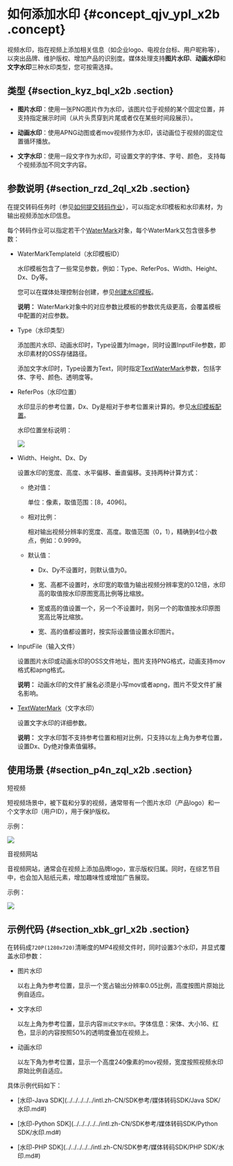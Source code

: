 # 如何添加水印 {#concept_qjv_ypl_x2b .concept}

视频水印，指在视频上添加相关信息（如企业logo、电视台台标、用户昵称等），以突出品牌、维护版权、增加产品的识别度。媒体处理支持**图片水印**、**动画水印**和**文字水印**三种水印类型，您可按需选择。

## 类型 {#section_kyz_bql_x2b .section}

-   **图片水印**：使用一张PNG图片作为水印，该图片位于视频的某个固定位置，并支持指定展示时间（从片头贯穿到片尾或者仅在某些时间段展示）。

-   **动画水印**：使用APNG动图或者mov视频作为水印，该动画位于视频的固定位置循环播放。

-   **文字水印**：使用一段文字作为水印，可设置文字的字体、字号、颜色， 支持每个视频添加不同文字内容。


## 参数说明 {#section_rzd_2ql_x2b .section}

在提交转码任务时（参见[如何提交转码作业](intl.zh-CN/最佳实践/转码/如何进行简单转码.md#)），可以指定水印模板和水印素材，为输出视频添加水印信息。

每个转码作业可以指定若干个[WaterMark](../../../../../intl.zh-CN/API参考/附录/参数详情.md#)对象，每个WaterMark又包含很多参数：

-   WaterMarkTemplateId（水印模板ID）

    水印模板包含了一些常见参数，例如：Type、ReferPos、Width、Height、Dx、Dy等。

    您可以在媒体处理控制台创建，参见[创建水印模板](../../../../../intl.zh-CN/用户指南/全局设置.md#)。

    **说明：** WaterMark对象中的对应参数比模板的参数优先级更高，会覆盖模板中配置的对应参数。

-   Type（水印类型）

    添加图片水印、动画水印时，Type设置为Image，同时设置InputFile参数，即水印素材的OSS存储路径。

    添加文字水印时，Type设置为Text，同时指定[TextWaterMark](../../../../../intl.zh-CN/API参考/附录/参数详情.md#)参数，包括字体、字号、颜色、透明度等。

-   ReferPos（水印位置）

    水印显示的参考位置，Dx、Dy是相对于参考位置来计算的。参见[水印模板配置](../../../../../intl.zh-CN/API参考/附录/参数详情.md#)。

    水印位置坐标说明：

    ![](http://static-aliyun-doc.oss-cn-hangzhou.aliyuncs.com/assets/img/18600/155488152210135_zh-CN.png)

-   Width、Height、Dx、Dy

    设置水印的宽度、高度、水平偏移、垂直偏移。支持两种计算方式：

    -   绝对值：

        单位：像素，取值范围：\[8，4096\]。

    -   相对比例：

        相对输出视频分辨率的宽度、高度。取值范围（0，1），精确到4位小数点，例如：0.9999。

    -   默认值：

        -   Dx、Dy不设置时，则默认值为0。

        -   宽、高都不设置时，水印宽的取值为输出视频分辨率宽的0.12倍，水印高的取值按水印原图宽高比例等比缩放。

        -   宽或高的值设置一个，另一个不设置时，则另一个的取值按水印原图宽高比等比缩放。

        -   宽、高的值都设置时，按实际设置值设置水印图片。

-   InputFile（输入文件）

    设置图片水印或动画水印的OSS文件地址，图片支持PNG格式，动画支持mov格式和apng格式。

    **说明：** 动画水印的文件扩展名必须是小写mov或者apng，图片不受文件扩展名影响。

-   [TextWaterMark](../../../../../intl.zh-CN/API参考/附录/参数详情.md#)（文字水印）

    设置文字水印的详细参数。

    **说明：** 文字水印暂不支持参考位置和相对比例，只支持以左上角为参考位置，设置Dx、Dy绝对像素值偏移。


## 使用场景 {#section_p4n_zql_x2b .section}

短视频

短视频场景中，被下载和分享的视频，通常带有一个图片水印（产品logo）和一个文字水印（用户ID），用于保护版权。

示例：

![](http://static-aliyun-doc.oss-cn-hangzhou.aliyuncs.com/assets/img/18600/155488152210136_zh-CN.png)

音视频网站

音视频网站，通常会在视频上添加品牌logo，宣示版权归属。同时，在综艺节目中，也会加入贴纸元素，增加趣味性或增加广告展现。

示例：

![](http://static-aliyun-doc.oss-cn-hangzhou.aliyuncs.com/assets/img/18600/155488152210137_zh-CN.png)

## 示例代码 {#section_xbk_grl_x2b .section}

在转码成`720P(1280x720)`清晰度的MP4视频文件时，同时设置3个水印，并显式覆盖水印参数：

-   图片水印

    以右上角为参考位置，显示一个宽占输出分辨率0.05比例，高度按图片原始比例自适应。

-   文字水印

    以左上角为参考位置，显示内容`测试文字水印`。字体信息：宋体、大小16、红色，显示的内容按照50%的透明度叠加在视频上。

-   动画水印

    以左下角为参考位置，显示一个高度240像素的mov视频，宽度按照视频水印原始比例自适应。


具体示例代码如下：

-   [水印-Java SDK](../../../../../intl.zh-CN/SDK参考/媒体转码SDK/Java SDK/水印.md#)

-   [水印-Python SDK](../../../../../intl.zh-CN/SDK参考/媒体转码SDK/Python SDK/水印.md#)

-   [水印-PHP SDK](../../../../../intl.zh-CN/SDK参考/媒体转码SDK/PHP SDK/水印.md#)


